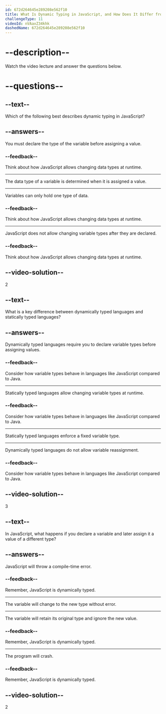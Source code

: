 ```yaml
---
id: 672d264645e289208e562f10
title: What Is Dynamic Typing in JavaScript, and How Does It Differ from Statically Typed Languages?
challengeType: 11
videoId: nVAaxZ34khk
dashedName: 672d264645e289208e562f10
---
```


# --description--

Watch the video lecture and answer the questions below.

# --questions--

## --text--

Which of the following best describes dynamic typing in JavaScript?

## --answers--

You must declare the type of the variable before assigning a value.

### --feedback--

Think about how JavaScript allows changing data types at runtime.

---

The data type of a variable is determined when it is assigned a value.

---

Variables can only hold one type of data.

### --feedback--

Think about how JavaScript allows changing data types at runtime.

---

JavaScript does not allow changing variable types after they are declared.

### --feedback--

Think about how JavaScript allows changing data types at runtime.

## --video-solution--

2

## --text--

What is a key difference between dynamically typed languages and statically typed languages?

## --answers--

Dynamically typed languages require you to declare variable types before assigning values.

### --feedback--

Consider how variable types behave in languages like JavaScript compared to Java.

---

Statically typed languages allow changing variable types at runtime.

### --feedback--

Consider how variable types behave in languages like JavaScript compared to Java.

---

Statically typed languages enforce a fixed variable type.

---

Dynamically typed languages do not allow variable reassignment.

### --feedback--

Consider how variable types behave in languages like JavaScript compared to Java.

## --video-solution--

3

## --text--

In JavaScript, what happens if you declare a variable and later assign it a value of a different type?

## --answers--

JavaScript will throw a compile-time error.

### --feedback--

Remember, JavaScript is dynamically typed.

---

The variable will change to the new type without error.

---

The variable will retain its original type and ignore the new value.

### --feedback--

Remember, JavaScript is dynamically typed.

---

The program will crash.

### --feedback--

Remember, JavaScript is dynamically typed.

## --video-solution--

2
